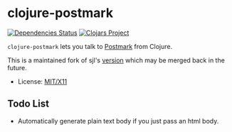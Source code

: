 clojure-postmark
================
[![Dependencies Status](http://jarkeeper.com/danielcompton/clojure-postmark/status.svg)](http://jarkeeper.com/danielcompton/clojure-postmark)
[![Clojars Project](http://clojars.org/org.clojars.danielcompton/postmark/latest-version.svg)](http://clojars.org/org.clojars.danielcompton/postmark)

`clojure-postmark` lets you talk to [Postmark](http://postmarkapp.com/) from
Clojure.

This is a maintained fork of sjl's [version](https://github.com/sjl/clojure-postmark) which may be merged back in the future.

* License: [MIT/X11](http://www.opensource.org/licenses/mit-license.php)

## Todo List

* Automatically generate plain text body if you just pass an html body.
